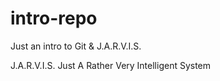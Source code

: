 # intro-repo
Just an intro to Git & J.A.R.V.I.S.

J.A.R.V.I.S.
Just A Rather Very Intelligent System
